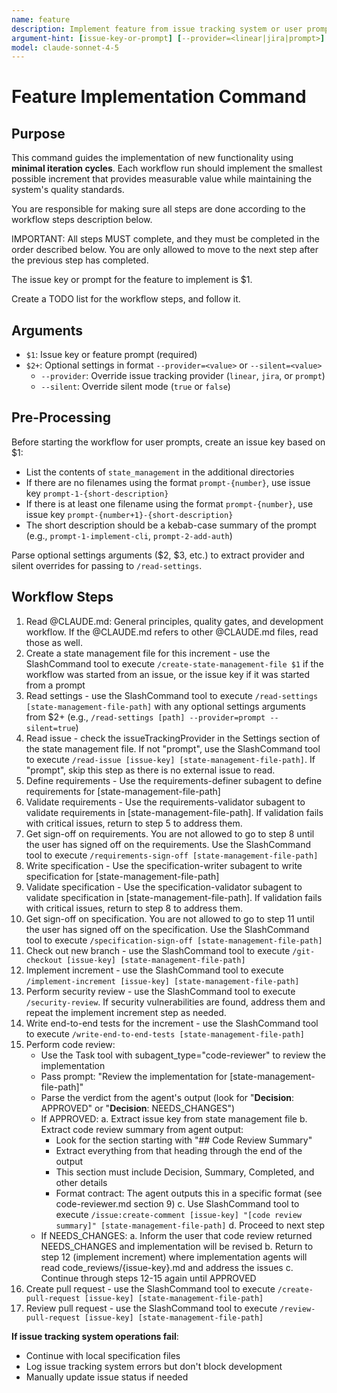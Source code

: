 ```yaml
---
name: feature
description: Implement feature from issue tracking system or user prompt
argument-hint: [issue-key-or-prompt] [--provider=<linear|jira|prompt>] [--silent=<true|false>]
model: claude-sonnet-4-5
---
```


# Feature Implementation Command

## Purpose

This command guides the implementation of new functionality using **minimal iteration cycles**. Each workflow run should implement the smallest possible increment that provides measurable value while maintaining the system's quality standards.

You are responsible for making sure all steps are done according to the workflow steps description below.

IMPORTANT: All steps MUST complete, and they must be completed in the order described below.
You are only allowed to move to the next step after the previous step has completed.

The issue key or prompt for the feature to implement is $1.

Create a TODO list for the workflow steps, and follow it.

## Arguments

- `$1`: Issue key or feature prompt (required)
- `$2+`: Optional settings in format `--provider=<value>` or `--silent=<value>`
  - `--provider`: Override issue tracking provider (`linear`, `jira`, or `prompt`)
  - `--silent`: Override silent mode (`true` or `false`)

## Pre-Processing

Before starting the workflow for user prompts, create an issue key based on $1:

- List the contents of `state_management` in the additional directories
- If there are no filenames using the format `prompt-{number}`, use issue key `prompt-1-{short-description}`
- If there is at least one filename using the format `prompt-{number}`, use issue key `prompt-{number+1}-{short-description}`
- The short description should be a kebab-case summary of the prompt (e.g., `prompt-1-implement-cli`, `prompt-2-add-auth`)

Parse optional settings arguments ($2, $3, etc.) to extract provider and silent overrides for passing to `/read-settings`.

## Workflow Steps

1. Read @CLAUDE.md: General principles, quality gates, and development workflow. If the @CLAUDE.md refers to other @CLAUDE.md files, read those as well.
2. Create a state management file for this increment - use the SlashCommand tool to execute `/create-state-management-file $1` if the workflow was started from an issue, or the issue key if it was started from a prompt
3. Read settings - use the SlashCommand tool to execute `/read-settings [state-management-file-path]` with any optional settings arguments from $2+ (e.g., `/read-settings [path] --provider=prompt --silent=true`)
4. Read issue - check the issueTrackingProvider in the Settings section of the state management file. If not "prompt", use the SlashCommand tool to execute `/read-issue [issue-key] [state-management-file-path]`. If "prompt", skip this step as there is no external issue to read.
5. Define requirements - Use the requirements-definer subagent to define requirements for [state-management-file-path]
6. Validate requirements - Use the requirements-validator subagent to validate requirements in [state-management-file-path]. If validation fails with critical issues, return to step 5 to address them.
7. Get sign-off on requirements. You are not allowed to go to step 8 until the user has signed off on the requirements. Use the SlashCommand tool to execute `/requirements-sign-off [state-management-file-path]`
8. Write specification - Use the specification-writer subagent to write specification for [state-management-file-path]
9. Validate specification - Use the specification-validator subagent to validate specification in [state-management-file-path]. If validation fails with critical issues, return to step 8 to address them.
10. Get sign-off on specification. You are not allowed to go to step 11 until the user has signed off on the specification. Use the SlashCommand tool to execute `/specification-sign-off [state-management-file-path]`
11. Check out new branch - use the SlashCommand tool to execute `/git-checkout [issue-key] [state-management-file-path]`
12. Implement increment - use the SlashCommand tool to execute `/implement-increment [issue-key] [state-management-file-path]`
13. Perform security review - use the SlashCommand tool to execute `/security-review`. If security vulnerabilities are found, address them and repeat the implement increment step as needed.
14. Write end-to-end tests for the increment - use the SlashCommand tool to execute `/write-end-to-end-tests [state-management-file-path]`
15. Perform code review:
    - Use the Task tool with subagent_type="code-reviewer" to review the implementation
    - Pass prompt: "Review the implementation for [state-management-file-path]"
    - Parse the verdict from the agent's output (look for "**Decision**: APPROVED" or "**Decision**: NEEDS_CHANGES")
    - If APPROVED:
      a. Extract issue key from state management file
      b. Extract code review summary from agent output:
         - Look for the section starting with "## Code Review Summary"
         - Extract everything from that heading through the end of the output
         - This section must include Decision, Summary, Completed, and other details
         - Format contract: The agent outputs this in a specific format (see code-reviewer.md section 9)
      c. Use SlashCommand tool to execute `/issue:create-comment [issue-key] "[code review summary]" [state-management-file-path]`
      d. Proceed to next step
    - If NEEDS_CHANGES:
      a. Inform the user that code review returned NEEDS_CHANGES and implementation will be revised
      b. Return to step 12 (implement increment) where implementation agents will read code_reviews/{issue-key}.md and address the issues
      c. Continue through steps 12-15 again until APPROVED
16. Create pull request - use the SlashCommand tool to execute `/create-pull-request [issue-key] [state-management-file-path]`
17. Review pull request - use the SlashCommand tool to execute `/review-pull-request [issue-key] [state-management-file-path]`

**If issue tracking system operations fail**:

- Continue with local specification files
- Log issue tracking system errors but don't block development
- Manually update issue status if needed
